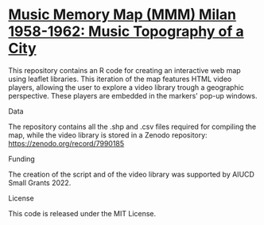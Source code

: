 
# <a href="https://musictopography.github.io/Milan_1958_1962_mmm/Milan_1958_1962_mmm.html"> Music Memory Map (MMM) Milan 1958-1962: Music Topography of a City</a>

This repository contains an R code for creating an interactive web map using leaflet libraries. This iteration of the map features HTML video players, allowing the user to explore a video library trough a geographic perspective. These players are embedded in the markers' pop-up windows.

Data

The repository contains all the .shp and .csv files required for compiling the map, while the video library is stored in a Zenodo repository: https://zenodo.org/record/7990185

Funding

The creation of the script and of the video library was supported by AIUCD Small Grants 2022.

License

This code is released under the MIT License.
